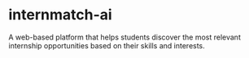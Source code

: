 # internmatch-ai
A web-based platform that helps students discover the most relevant internship opportunities based on their skills and interests.
